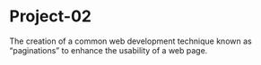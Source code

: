 # Project-02

The creation of a common web development technique known as “paginations” to enhance the usability of a web page.
